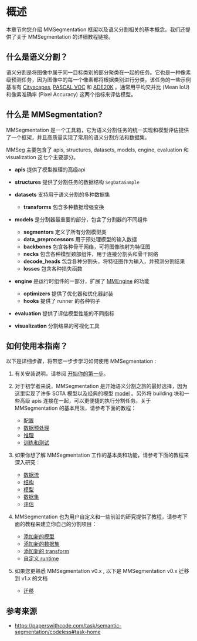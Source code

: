 # 概述

本章节向您介绍 MMSegmentation 框架以及语义分割相关的基本概念。我们还提供了关于 MMSegmentation 的详细教程链接。

## 什么是语义分割？

语义分割是将图像中属于同一目标类别的部分聚类在一起的任务。它也是一种像素级预测任务，因为图像中的每一个像素都将根据类别进行分类。该任务的一些示例基准有 [Cityscapes](https://www.cityscapes-dataset.com/benchmarks/), [PASCAL VOC](http://host.robots.ox.ac.uk/pascal/VOC/voc2012/) 和 [ADE20K](https://groups.csail.mit.edu/vision/datasets/ADE20K/) 。通常用平均交并比 (Mean IoU) 和像素准确率 (Pixel Accuracy) 这两个指标来评估模型。

## 什么是 MMSegmentation?

MMSegmentation 是一个工具箱，它为语义分割任务的统一实现和模型评估提供了一个框架，并且高质量实现了常用的语义分割方法和数据集。

MMSeg 主要包含了 apis, structures, datasets, models, engine, evaluation 和 visualization 这七个主要部分。

- **apis** 提供了模型推理的高级api

- **structures** 提供了分割任务的数据结构 `SegDataSample`

- **datasets** 支持用于语义分割的多种数据集

  - **transforms** 包含多种数据增强变换

- **models** 是分割器最重要的部分，包含了分割器的不同组件

  - **segmentors** 定义了所有分割模型类
  - **data_preprocessors** 用于预处理模型的输入数据
  - **backbones** 包含各种骨干网络，可将图像映射为特征图
  - **necks** 包含各种模型颈部组件，用于连接分割头和骨干网络
  - **decode_heads** 包含各种分割头，将特征图作为输入，并预测分割结果
  - **losses** 包含各种损失函数

- **engine** 是运行时组件的一部分，扩展了 [MMEngine](https://github.com/open-mmlab/mmengine) 的功能

  - **optimizers** 提供了优化器和优化器封装
  - **hooks** 提供了 runner 的各种钩子

- **evaluation** 提供了评估模型性能的不同指标

- **visualization** 分割结果的可视化工具

## 如何使用本指南？

以下是详细步骤，将带您一步步学习如何使用 MMSegmentation :

1. 有关安装说明，请参阅 [开始你的第一步](getting_started.md)。

2. 对于初学者来说，MMSegmentation 是开始语义分割之旅的最好选择，因为这里实现了许多 SOTA 模型以及经典的模型 [model](model_zoo.md) 。另外将 building 块和一些高级 apis 连接在一起，可以更便捷的执行分割任务。关于 MMSegmentation 的基本用法，请参考下面的教程：

   - [配置](user_guides/1_config.md)
   - [数据预处理](user_guides/2_dataset_prepare.md)
   - [推理](user_guides/3_inference.md)
   - [训练和测试](user_guides/4_train_test.md)

3. 如果你想了解 MMSegmentation 工作的基本类和功能，请参考下面的教程来深入研究：

   - [数据流](advanced_guides/data_flow.md)
   - [结构](advanced_guides/structures.md)
   - [模型](advanced_guides/models.md)
   - [数据集](advanced_guides/datasets.md)
   - [评估](advanced_guides/evaluation.md)

4. MMSegmentation 也为用户自定义和一些前沿的研究提供了教程，请参考下面的教程来建立你自己的分割项目：

   - [添加新的模型](advanced_guides/add_models.md)
   - [添加新的数据集](advanced_guides/add_dataset.md)
   - [添加新的 transform](advanced_guides/add_transform.md)
   - [自定义 runtime](advanced_guides/customize_runtime.md)

5. 如果您更熟悉 MMSegmentation v0.x , 以下是 MMSegmentation v0.x 迁移到 v1.x 的文档

   - [迁移](migration/index.rst)

## 参考来源

- https://paperswithcode.com/task/semantic-segmentation/codeless#task-home
